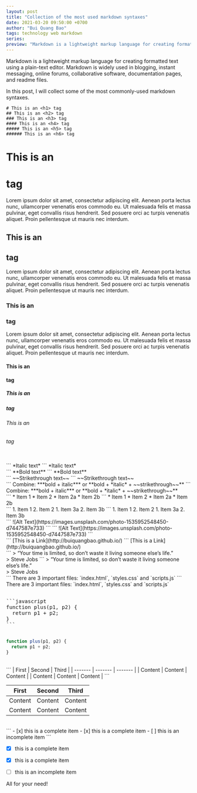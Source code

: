 ```yaml
---
layout: post
title: "Collection of the most used markdown syntaxes"
date: 2021-03-20 09:50:00 +0700
author: "Bui Quang Bao"
tags: technology web markdown
series:
preview: "Markdown is a lightweight markup language for creating formatted text using a plain-text editor. It is widely used in blogging, instant messaging, online forums, collaborative software, documentation pages, and readme files. In this post, I will collect some of the most commonly-used markdown syntaxes."
---
```


Markdown is a lightweight markup language for creating formatted text using a plain-text editor. Markdown is widely used in blogging, instant messaging, online forums, collaborative software, documentation pages, and readme files.

In this post, I will collect some of the most commonly-used markdown syntaxes.

```
# This is an <h1> tag
## This is an <h2> tag
### This is an <h3> tag
#### This is an <h4> tag
##### This is an <h5> tag
###### This is an <h6> tag
```

# This is an <h1> tag
Lorem ipsum dolor sit amet, consectetur adipiscing elit. Aenean porta lectus nunc, ullamcorper venenatis eros commodo eu. Ut malesuada felis et massa pulvinar, eget convallis risus hendrerit. Sed posuere orci ac turpis venenatis aliquet. Proin pellentesque ut mauris nec interdum.
## This is an <h2> tag
Lorem ipsum dolor sit amet, consectetur adipiscing elit. Aenean porta lectus nunc, ullamcorper venenatis eros commodo eu. Ut malesuada felis et massa pulvinar, eget convallis risus hendrerit. Sed posuere orci ac turpis venenatis aliquet. Proin pellentesque ut mauris nec interdum.
### This is an <h3> tag
Lorem ipsum dolor sit amet, consectetur adipiscing elit. Aenean porta lectus nunc, ullamcorper venenatis eros commodo eu. Ut malesuada felis et massa pulvinar, eget convallis risus hendrerit. Sed posuere orci ac turpis venenatis aliquet. Proin pellentesque ut mauris nec interdum.
#### This is an <h4> tag
##### This is an <h5> tag
###### This is an <h6> tag

<br>
```
*Italic text*
```
*Italic text*

<br>
```
**Bold text**
```
**Bold text**

<br>
```
~~Strikethrough text~~
```
~~Strikethrough text~~

<br>
```
Combine: ***bold + italic*** or **bold + *italic* + ~~strikethrough~~**
```
Combine: ***bold + italic*** or **bold + *italic* + ~~strikethrough~~**

<br>
```
* Item 1
* Item 2
  * Item 2a
  * Item 2b
```
* Item 1
* Item 2
  * Item 2a
  * Item 2b

<br>
```
1. Item 1
2. Item 2
   1. Item 3a
   2. Item 3b
```
1. Item 1
2. Item 2
   1. Item 3a
   2. Item 3b

<br>
```
![Alt Text](https://images.unsplash.com/photo-1535952548450-d7447587e733)
```
```
![Alt Text](https://images.unsplash.com/photo-1535952548450-d7447587e733)
```

<br>
```
[This is a Link](http://buiquangbao.github.io/)
```
[This is a Link](http://buiquangbao.github.io/)

<br>
```
> “Your time is limited, so don’t waste it living someone else’s life.”<br>
> Steve Jobs
```
> “Your time is limited, so don’t waste it living someone else’s life.”<br>
> Steve Jobs

<br>
```
There are 3 important files: `index.html`, `styles.css` and `scripts.js`
```
There are 3 important files: `index.html`, `styles.css` and `scripts.js`

<br>
<div class="highlighter-rouge">
<pre>
<div class="highlight">
```javascript
function plus(p1, p2) {
  return p1 + p2;
}
```
</div>
</pre>
</div>

```javascript
function plus(p1, p2) {
  return p1 + p2;
}
```

<br>
```
| First   | Second  | Third   |
| ------- | ------- | ------- |
| Content | Content | Content |
| Content | Content | Content |
```

| First   | Second  | Third   |
| ------- | ------- | ------- |
| Content | Content | Content |
| Content | Content | Content |


<br>
```
- [x] this is a complete item
- [x] this is a complete item
- [ ] this is an incomplete item
```

- [x] this is a complete item
- [x] this is a complete item
- [ ] this is an incomplete item


All for your need!